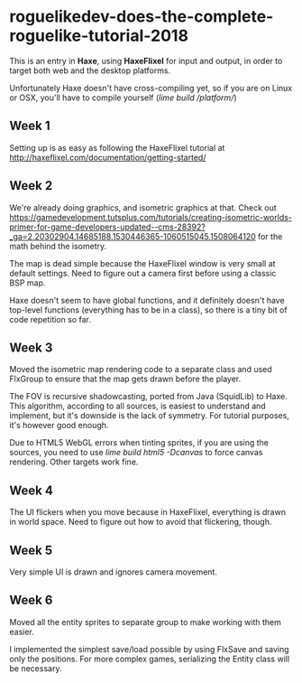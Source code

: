 # roguelikedev-does-the-complete-roguelike-tutorial-2018

This is an entry in **Haxe**, using **HaxeFlixel** for input and output, in order to target both web and the desktop platforms. 

Unfortunately Haxe doesn't have cross-compiling yet, so if you are on Linux or OSX, you'll have to compile yourself (*lime build /platform/*)

## Week 1

Setting up is as easy as following the HaxeFlixel tutorial at http://haxeflixel.com/documentation/getting-started/

## Week 2

We're already doing graphics, and isometric graphics at that. Check out https://gamedevelopment.tutsplus.com/tutorials/creating-isometric-worlds-primer-for-game-developers-updated--cms-28392?_ga=2.20302904.14685188.1530446365-1060515045.1508064120 for the math behind the isometry.

The map is dead simple because the HaxeFlixel window is very small at default settings. Need to figure out a camera first before using a classic BSP map.

Haxe doesn't seem to have global functions, and it definitely doesn't have top-level functions (everything has to be in a class), so there is a tiny bit of code repetition so far.

## Week 3

Moved the isometric map rendering code to a separate class and used FlxGroup to ensure that the map gets drawn before the player.

The FOV is recursive shadowcasting, ported from Java (SquidLib) to Haxe. This algorithm, according to all sources, is easiest to understand and implement, but it's downside is the lack of symmetry. For tutorial purposes, it's however good enough.

Due to HTML5 WebGL errors when tinting sprites, if you are using the sources, you need to use *lime build html5 -Dcanvas* to force canvas rendering. Other targets work fine.

## Week 4

The UI flickers when you move because in HaxeFlixel, everything is drawn in world space. Need to figure out how to avoid that flickering, though.

## Week 5

Very simple UI is drawn and ignores camera movement.


## Week 6

Moved all the entity sprites to separate group to make working with them easier.

I implemented the simplest save/load possible by using FlxSave and saving only the positions. For more complex games, serializing the Entity class will be necessary.